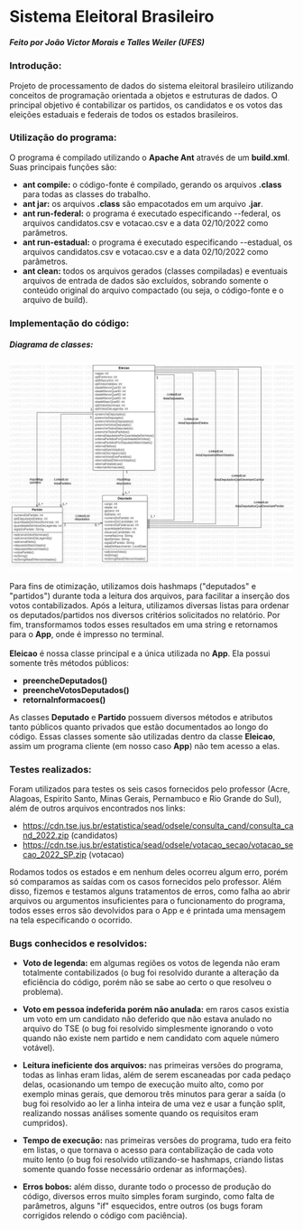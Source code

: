 <h1>Sistema Eleitoral Brasileiro</h1>
<h5>Feito por João Victor Morais e Talles Weiler (UFES)</h5>

<h3>Introdução:</h3>
<p>
Projeto de processamento de dados do sistema eleitoral brasileiro utilizando conceitos de programação orientada a objetos e estruturas de dados. O principal objetivo é contabilizar os partidos, os candidatos e os votos das eleições estaduais e federais de todos os estados brasileiros.
</p>

<h3>Utilização do programa:</h3>
<p>
O programa é compilado utilizando o <b>Apache Ant</b> através de um <b>build.xml</b>. Suas principais funções são:

- <b>ant compile:</b> o código-fonte é compilado, gerando os arquivos <b>.class</b> para todas as classes do trabalho.
- <b>ant jar:</b> os arquivos <b>.class</b> são empacotados em um arquivo <b>.jar</b>.
- <b>ant run-federal:</b> o programa é executado especificando --federal, os arquivos candidatos.csv e votacao.csv e a data 02/10/2022 como parâmetros.
- <b>ant run-estadual:</b> o programa é executado especificando --estadual, os arquivos candidatos.csv e votacao.csv e a data 02/10/2022 como parâmetros.
- <b>ant clean:</b> todos os arquivos gerados (classes compiladas) e eventuais arquivos de entrada de dados são excluídos, sobrando somente o conteúdo original do arquivo compactado (ou seja, o código-fonte e o arquivo de build).
</p>

<h3>Implementação do código:</h3>
<h5>Diagrama de classes:</h5>
<img src="doc/diagrama-de-classes.png">
<p>
Para fins de otimização, utilizamos dois hashmaps ("deputados" e "partidos") durante toda a leitura dos arquivos, para facilitar a inserção dos votos contabilizados. Após a leitura, utilizamos diversas listas para ordenar os deputados/partidos nos diversos critérios solicitados no relatório. Por fim, transformamos todos esses resultados em uma string e retornamos para o <b>App</b>, onde é impresso no terminal.<br><br>
<b>Eleicao</b> é nossa classe principal e a única utilizada no <b>App</b>. Ela possui somente três métodos públicos:

- <b>preencheDeputados()</b>
- <b>preencheVotosDeputados()</b>
- <b>retornaInformacoes()</b>

As classes <b>Deputado</b> e <b>Partido</b> possuem diversos métodos e atributos tanto públicos quanto privados que estão documentados ao longo do código. Essas classes somente são utilizadas dentro da classe <b>Eleicao</b>, assim um programa cliente (em nosso caso <b>App</b>) não tem acesso a elas.

</p>

<h3>Testes realizados:</h3>

<p>
Foram utilizados para testes os seis casos fornecidos pelo professor (Acre, Alagoas, Espirito Santo, Minas Gerais, Pernambuco e Rio Grande do Sul), além de outros arquivos encontrados nos links:

- https://cdn.tse.jus.br/estatistica/sead/odsele/consulta_cand/consulta_cand_2022.zip (candidatos)
- https://cdn.tse.jus.br/estatistica/sead/odsele/votacao_secao/votacao_secao_2022_SP.zip (votacao)

Rodamos todos os estados e em nenhum deles ocorreu algum erro, porém só comparamos as saídas com os casos fornecidos pelo professor. Além disso, fizemos e testamos alguns tratamentos de erros, como falha ao abrir arquivos ou argumentos insuficientes para o funcionamento do programa, todos esses erros são devolvidos para o App e é printada uma mensagem na tela especificando o ocorrido.

</p>

<h3>Bugs conhecidos e resolvidos:</h3>

<p>

- <b>Voto de legenda:</b> em algumas regiões os votos de legenda não eram totalmente contabilizados (o bug foi resolvido durante a alteração da eficiência do código, porém não se sabe ao certo o que resolveu o problema).

- <b>Voto em pessoa indeferida porém não anulada:</b> em raros casos existia um voto em um candidato não deferido que não estava anulado no arquivo do TSE (o bug foi resolvido simplesmente ignorando o voto quando não existe nem partido e nem candidato com aquele número votável).

- <b>Leitura ineficiente dos arquivos:</b> nas primeiras versões do programa, todas as linhas eram lidas, além de serem escaneadas por cada pedaço delas, ocasionando um tempo de execução muito alto, como por exemplo minas gerais, que demorou três minutos para gerar a saída (o bug foi resolvido ao ler a linha inteira de uma vez e usar a função split, realizando nossas análises somente quando os requisitos eram cumpridos).

- <b>Tempo de execução:</b> nas primeiras versões do programa, tudo era feito em listas, o que tornava o acesso para contabilização de cada voto muito lento (o bug foi resolvido utilizando-se hashmaps, criando listas somente quando fosse necessário ordenar as informações).

- <b>Erros bobos:</b> além disso, durante todo o processo de produção do código, diversos erros muito simples foram surgindo, como falta de parâmetros, alguns "if" esquecidos, entre outros (os bugs foram corrigidos relendo o código com paciência).
</p>
